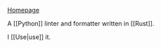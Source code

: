 [Homepage](https://ruff.rs)

A [[Python]] linter and formatter written in [[Rust]].

I [[Use|use]] it.
